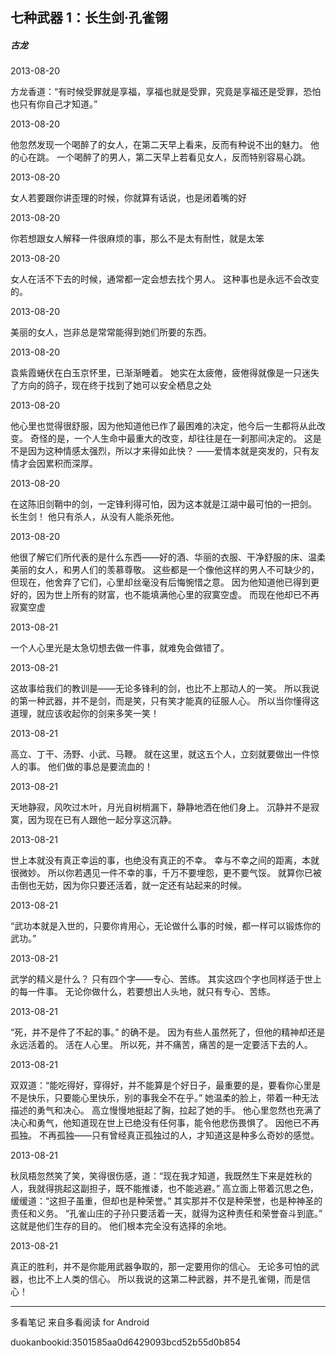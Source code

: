 ## 七种武器 1：长生剑·孔雀翎

##### 古龙

  

2013-08-20

方龙香道：“有时候受罪就是享福，享福也就是受罪，究竟是享福还是受罪，恐怕也只有你自己才知道。”

  

2013-08-20

他忽然发现一个喝醉了的女人，在第二天早上看来，反而有种说不出的魅力。 他的心在跳。 一个喝醉了的男人，第二天早上若看见女人，反而特别容易心跳。

  

2013-08-20

女人若要跟你讲歪理的时候，你就算有话说，也是闭着嘴的好

  

2013-08-20

你若想跟女人解释一件很麻烦的事，那么不是太有耐性，就是太笨

  

2013-08-20

女人在活不下去的时候，通常都一定会想去找个男人。 这种事也是永远不会改变的。

  

2013-08-20

美丽的女人，岂非总是常常能得到她们所要的东西。

  

2013-08-20

袁紫霞蜷伏在白玉京怀里，已渐渐睡着。 她实在太疲倦，疲倦得就像是一只迷失了方向的鸽子，现在终于找到了她可以安全栖息之处

  

2013-08-20

他心里也觉得很舒服，因为他知道他已作了最困难的决定，他今后一生都将从此改变。 奇怪的是，一个人生命中最重大的改变，却往往是在一刹那间决定的。
这是不是因为这种情感太强烈，所以才来得如此快？ ——爱情本就是突发的，只有友情才会因累积而深厚。

  

2013-08-20

在这陈旧剑鞘中的剑，一定锋利得可怕，因为这本就是江湖中最可怕的一把剑。 长生剑！ 他只有杀人，从没有人能杀死他。

  

2013-08-20

他很了解它们所代表的是什么东西——好的酒、华丽的衣服、干净舒服的床、温柔美丽的女人，和男人们的羡慕尊敬。
这些都是一个像他这样的男人不可缺少的，但现在，他舍弃了它们，心里却丝毫没有后悔惋惜之意。
因为他知道他已得到更好的，因为世上所有的财富，也不能填满他心里的寂寞空虚。 而现在他却已不再寂寞空虚

  

2013-08-21

一个人心里光是太急切想去做一件事，就难免会做错了。

  

2013-08-21

这故事给我们的教训是——无论多锋利的剑，也比不上那动人的一笑。 所以我说的第一种武器，并不是剑，而是笑，只有笑才能真的征服人心。
所以当你懂得这道理，就应该收起你的剑来多笑一笑！

  

2013-08-21

高立、丁干、汤野、小武、马鞭。 就在这里，就这五个人，立刻就要做出一件惊人的事。 他们做的事总是要流血的！

  

2013-08-21

天地静寂，风吹过木叶，月光自树梢漏下，静静地洒在他们身上。 沉静并不是寂寞，因为现在已有人跟他一起分享这沉静。

  

2013-08-21

世上本就没有真正幸运的事，也绝没有真正的不幸。 幸与不幸之间的距离，本就很微妙。 所以你若遇见一件不幸的事，千万不要埋怨，更不要气馁。
就算你已被击倒也无妨，因为你只要还活着，就一定还有站起来的时候。

  

2013-08-21

“武功本就是入世的，只要你肯用心，无论做什么事的时候，都一样可以锻炼你的武功。”

  

2013-08-21

武学的精义是什么？ 只有四个字——专心、苦练。 其实这四个字也同样适于世上的每一件事。 无论你做什么，若要想出人头地，就只有专心、苦练。

  

2013-08-21

“死，并不是件了不起的事。” 的确不是。 因为有些人虽然死了，但他的精神却还是永远活着的。 活在人心里。 所以死，并不痛苦，痛苦的是一定要活下去的人。

  

2013-08-21

双双道：“能吃得好，穿得好，并不能算是个好日子，最重要的是，要看你心里是不是快乐，只要能心里快乐，别的事我全不在乎。”
她温柔的脸上，带着一种无法描述的勇气和决心。 高立慢慢地挺起了胸，拉起了她的手。
他心里忽然也充满了决心和勇气，他知道现在世上已绝没有任何事，能令他悲伤畏惧了。 因他已不再孤独。
不再孤独——只有曾经真正孤独过的人，才知道这是种多么奇妙的感觉。

  

2013-08-21

秋凤梧忽然笑了笑，笑得很伤感，道：“现在我才知道，我既然生下来是姓秋的人，我就得挑起这副担子，既不能推诿，也不能逃避。”
高立面上带着沉思之色，缓缓道：“这担子虽重，但却也是种荣誉。” 其实那并不仅是种荣誉，也是种神圣的责任和义务。
“孔雀山庄的子孙只要活着一天，就得为这种责任和荣誉奋斗到底。” 这就是他们生存的目的。 他们根本完全没有选择的余地。

  

2013-08-21

真正的胜利，并不是你能用武器争取的，那一定要用你的信心。 无论多可怕的武器，也比不上人类的信心。 所以我说的这第二种武器，并不是孔雀翎，而是信心！

* * *

多看笔记 来自多看阅读 for Android

duokanbookid:3501585aa0d6429093bcd52b55d0b854

